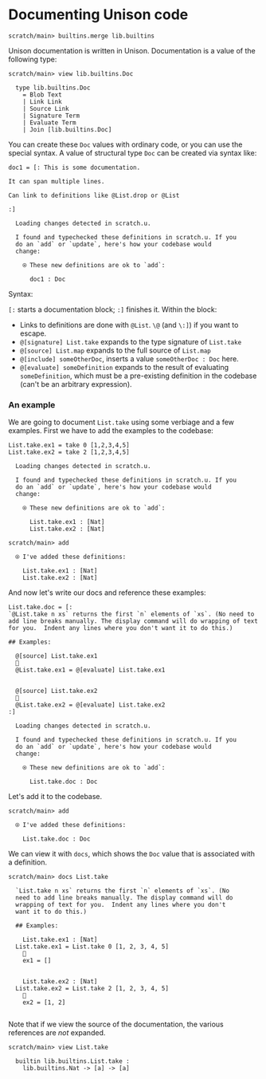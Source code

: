 # Documenting Unison code

``` ucm :hide
scratch/main> builtins.merge lib.builtins

```

Unison documentation is written in Unison. Documentation is a value of the following type:

``` ucm
scratch/main> view lib.builtins.Doc

  type lib.builtins.Doc
    = Blob Text
    | Link Link
    | Source Link
    | Signature Term
    | Evaluate Term
    | Join [lib.builtins.Doc]

```

You can create these `Doc` values with ordinary code, or you can use the special syntax. A value of structural type `Doc` can be created via syntax like:

``` unison
doc1 = [: This is some documentation.

It can span multiple lines.

Can link to definitions like @List.drop or @List

:]
```

``` ucm :added-by-ucm
  Loading changes detected in scratch.u.

  I found and typechecked these definitions in scratch.u. If you
  do an `add` or `update`, here's how your codebase would
  change:
  
    ⍟ These new definitions are ok to `add`:
    
      doc1 : Doc

```

Syntax:

`[:` starts a documentation block; `:]` finishes it. Within the block:

  - Links to definitions are done with `@List`. `\@` (and `\:]`) if you want to escape.
  - `@[signature] List.take` expands to the type signature of `List.take`
  - `@[source] List.map` expands to the full source of `List.map`
  - `@[include] someOtherDoc`, inserts a value `someOtherDoc : Doc` here.
  - `@[evaluate] someDefinition` expands to the result of evaluating `someDefinition`, which must be a pre-existing definition in the codebase (can't be an arbitrary expression).

### An example

We are going to document `List.take` using some verbiage and a few examples. First we have to add the examples to the codebase:

``` unison
List.take.ex1 = take 0 [1,2,3,4,5]
List.take.ex2 = take 2 [1,2,3,4,5]
```

``` ucm :added-by-ucm
  Loading changes detected in scratch.u.

  I found and typechecked these definitions in scratch.u. If you
  do an `add` or `update`, here's how your codebase would
  change:
  
    ⍟ These new definitions are ok to `add`:
    
      List.take.ex1 : [Nat]
      List.take.ex2 : [Nat]

```

``` ucm
scratch/main> add

  ⍟ I've added these definitions:
  
    List.take.ex1 : [Nat]
    List.take.ex2 : [Nat]

```

And now let's write our docs and reference these examples:

``` unison
List.take.doc = [:
`@List.take n xs` returns the first `n` elements of `xs`. (No need to add line breaks manually. The display command will do wrapping of text for you.  Indent any lines where you don't want it to do this.)

## Examples:

  @[source] List.take.ex1
  🔽
  @List.take.ex1 = @[evaluate] List.take.ex1


  @[source] List.take.ex2
  🔽
  @List.take.ex2 = @[evaluate] List.take.ex2
:]
```

``` ucm :added-by-ucm
  Loading changes detected in scratch.u.

  I found and typechecked these definitions in scratch.u. If you
  do an `add` or `update`, here's how your codebase would
  change:
  
    ⍟ These new definitions are ok to `add`:
    
      List.take.doc : Doc

```

Let's add it to the codebase.

``` ucm
scratch/main> add

  ⍟ I've added these definitions:
  
    List.take.doc : Doc

```

We can view it with `docs`, which shows the `Doc` value that is associated with a definition.

``` ucm
scratch/main> docs List.take

  `List.take n xs` returns the first `n` elements of `xs`. (No 
  need to add line breaks manually. The display command will do 
  wrapping of text for you.  Indent any lines where you don't 
  want it to do this.)
  
  ## Examples:
  
    List.take.ex1 : [Nat]
  List.take.ex1 = List.take 0 [1, 2, 3, 4, 5]
    🔽
    ex1 = []
  
  
    List.take.ex2 : [Nat]
  List.take.ex2 = List.take 2 [1, 2, 3, 4, 5]
    🔽
    ex2 = [1, 2]
  

```

Note that if we view the source of the documentation, the various references are *not* expanded.

``` ucm
scratch/main> view List.take

  builtin lib.builtins.List.take :
    lib.builtins.Nat -> [a] -> [a]

```
